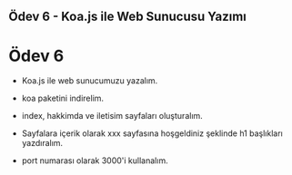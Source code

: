 ## Ödev 6 - Koa.js ile Web Sunucusu Yazımı

# Ödev 6

- Koa.js ile web sunucumuzu yazalım.

- koa paketini indirelim.
- index, hakkimda ve iletisim sayfaları oluşturalım.
- Sayfalara içerik olarak xxx sayfasına hoşgeldiniz şeklinde h1 başlıkları yazdıralım.
- port numarası olarak 3000'i kullanalım.
